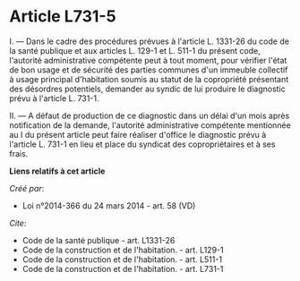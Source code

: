 # Article L731-5

I. ― Dans le cadre des procédures prévues à l'article L. 1331-26 du code de la santé publique et aux articles L. 129-1 et L.
511-1 du présent code, l'autorité administrative compétente peut à tout moment, pour vérifier l'état de bon usage et de
sécurité des parties communes d'un immeuble collectif à usage principal d'habitation soumis au statut de la copropriété
présentant des désordres potentiels, demander au syndic de lui produire le diagnostic prévu à l'article L. 731-1. 

II. ― A défaut de production de ce diagnostic dans un délai d'un mois après notification de la demande, l'autorité
administrative compétente mentionnée au I du présent article peut faire réaliser d'office le diagnostic prévu à l'article L.
731-1 en lieu et place du syndicat des copropriétaires et à ses frais.

**Liens relatifs à cet article**

_Créé par_:

  - Loi n°2014-366 du 24 mars 2014 - art. 58 (VD)

_Cite_:

  - Code de la santé publique - art. L1331-26
  - Code de la construction et de l'habitation. - art. L129-1
  - Code de la construction et de l'habitation. - art. L511-1
  - Code de la construction et de l'habitation. - art. L731-1
